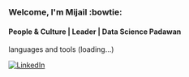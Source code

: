 ### Welcome, I'm Mijail :bowtie:
#### People & Culture | Leader | Data Science Padawan

languages and tools (loading...)

[![LinkedIn](https://img.shields.io/badge/mijailmariano-blue?style=flat&logo=linkedin&labelColor=blue)](https://www.linkedin.com/in/mijailmariano)
